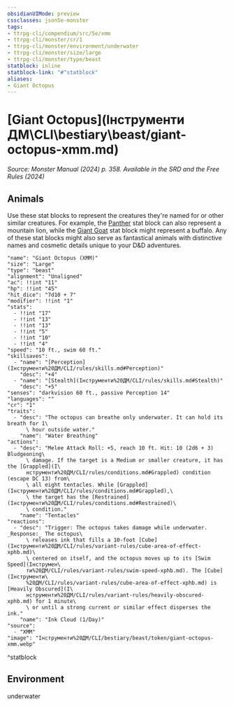 ```yaml
---
obsidianUIMode: preview
cssclasses: json5e-monster
tags:
- ttrpg-cli/compendium/src/5e/xmm
- ttrpg-cli/monster/cr/1
- ttrpg-cli/monster/environment/underwater
- ttrpg-cli/monster/size/large
- ttrpg-cli/monster/type/beast
statblock: inline
statblock-link: "#^statblock"
aliases:
- Giant Octopus
---
```

# [Giant Octopus](Інструменти ДМ\CLI\bestiary\beast/giant-octopus-xmm.md)
*Source: Monster Manual (2024) p. 358. Available in the <span title='Systems Reference Document (5.2)'>SRD</span> and the Free Rules (2024)*  

## Animals

Use these stat blocks to represent the creatures they're named for or other similar creatures. For example, the [Panther](Інструменти%20ДМ/CLI/bestiary/beast/panther-xmm.md) stat block can also represent a mountain lion, while the [Giant Goat](Інструменти%20ДМ/CLI/bestiary/beast/giant-goat-xmm.md) stat block might represent a buffalo. Any of these stat blocks might also serve as fantastical animals with distinctive names and cosmetic details unique to your D&D adventures.

```statblock
"name": "Giant Octopus (XMM)"
"size": "Large"
"type": "beast"
"alignment": "Unaligned"
"ac": !!int "11"
"hp": !!int "45"
"hit_dice": "7d10 + 7"
"modifier": !!int "1"
"stats":
  - !!int "17"
  - !!int "13"
  - !!int "13"
  - !!int "5"
  - !!int "10"
  - !!int "4"
"speed": "10 ft., swim 60 ft."
"skillsaves":
  - "name": "[Perception](Інструменти%20ДМ/CLI/rules/skills.md#Perception)"
    "desc": "+4"
  - "name": "[Stealth](Інструменти%20ДМ/CLI/rules/skills.md#Stealth)"
    "desc": "+5"
"senses": "darkvision 60 ft., passive Perception 14"
"languages": ""
"cr": "1"
"traits":
  - "desc": "The octopus can breathe only underwater. It can hold its breath for 1\
      \ hour outside water."
    "name": "Water Breathing"
"actions":
  - "desc": "Melee Attack Roll: +5, reach 10 ft. Hit: 10 (2d6 + 3) Bludgeoning\
      \ damage. If the target is a Medium or smaller creature, it has the [Grappled](І\
      нструменти%20ДМ/CLI/rules/conditions.md#Grappled) condition (escape DC 13) from\
      \ all eight tentacles. While [Grappled](Інструменти%20ДМ/CLI/rules/conditions.md#Grappled),\
      \ the target has the [Restrained](Інструменти%20ДМ/CLI/rules/conditions.md#Restrained)\
      \ condition."
    "name": "Tentacles"
"reactions":
  - "desc": "Trigger: The octopus takes damage while underwater. _Response:_ The octopus\
      \ releases ink that fills a 10-foot [Cube](Інструменти%20ДМ/CLI/rules/variant-rules/cube-area-of-effect-xphb.md)\
      \ centered on itself, and the octopus moves up to its [Swim Speed](Інструмен\
      ти%20ДМ/CLI/rules/variant-rules/swim-speed-xphb.md). The [Cube](Інструменти\
      %20ДМ/CLI/rules/variant-rules/cube-area-of-effect-xphb.md) is [Heavily Obscured](І\
      нструменти%20ДМ/CLI/rules/variant-rules/heavily-obscured-xphb.md) for 1 minute\
      \ or until a strong current or similar effect disperses the ink."
    "name": "Ink Cloud (1/Day)"
"source":
  - "XMM"
"image": "Інструменти%20ДМ/CLI/bestiary/beast/token/giant-octopus-xmm.webp"
```
^statblock

## Environment

underwater